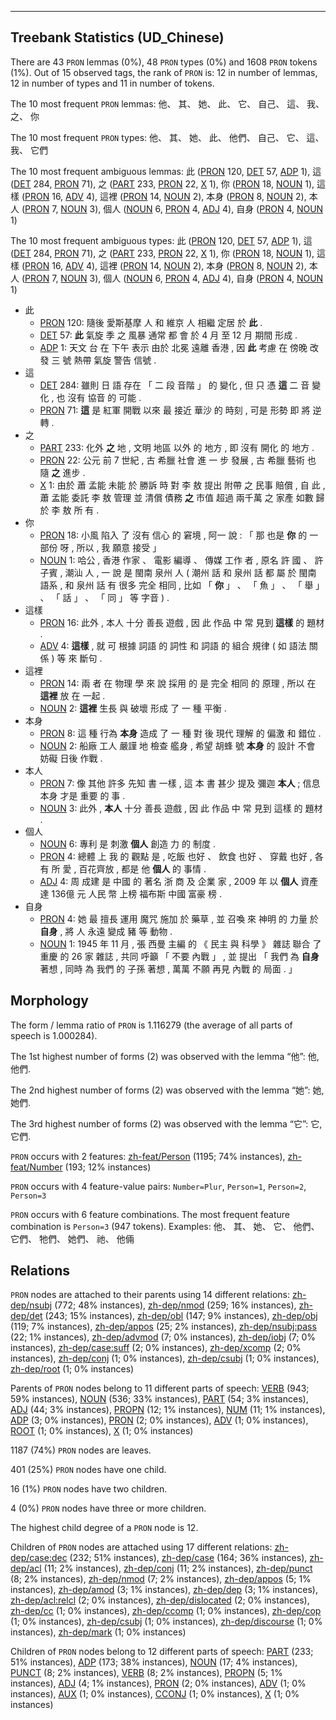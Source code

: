 

--------------------------------------------------------------------------------

## Treebank Statistics (UD_Chinese)

There are 43 `PRON` lemmas (0%), 48 `PRON` types (0%) and 1608 `PRON` tokens (1%).
Out of 15 observed tags, the rank of `PRON` is: 12 in number of lemmas, 12 in number of types and 11 in number of tokens.

The 10 most frequent `PRON` lemmas: 他、 其、 她、 此、 它、 自己、 這、 我、 之、 你

The 10 most frequent `PRON` types:  他、 其、 她、 此、 他們、 自己、 它、 這、 我、 它們

The 10 most frequent ambiguous lemmas: 此 ([PRON]() 120, [DET]() 57, [ADP]() 1), 這 ([DET]() 284, [PRON]() 71), 之 ([PART]() 233, [PRON]() 22, [X]() 1), 你 ([PRON]() 18, [NOUN]() 1), 這樣 ([PRON]() 16, [ADV]() 4), 這裡 ([PRON]() 14, [NOUN]() 2), 本身 ([PRON]() 8, [NOUN]() 2), 本人 ([PRON]() 7, [NOUN]() 3), 個人 ([NOUN]() 6, [PRON]() 4, [ADJ]() 4), 自身 ([PRON]() 4, [NOUN]() 1)

The 10 most frequent ambiguous types:  此 ([PRON]() 120, [DET]() 57, [ADP]() 1), 這 ([DET]() 284, [PRON]() 71), 之 ([PART]() 233, [PRON]() 22, [X]() 1), 你 ([PRON]() 18, [NOUN]() 1), 這樣 ([PRON]() 16, [ADV]() 4), 這裡 ([PRON]() 14, [NOUN]() 2), 本身 ([PRON]() 8, [NOUN]() 2), 本人 ([PRON]() 7, [NOUN]() 3), 個人 ([NOUN]() 6, [PRON]() 4, [ADJ]() 4), 自身 ([PRON]() 4, [NOUN]() 1)


* 此
  * [PRON]() 120: 隨後 愛斯基摩 人 和 維京 人 相繼 定居 於 <b>此</b> .
  * [DET]() 57: <b>此</b> 氣旋 季 之 風暴 通常 都 會 於 4 月 至 12 月 期間 形成 .
  * [ADP]() 1: 天文 台 在 下午 表示 由於 北冕 遠離 香港 , 因 <b>此</b> 考慮 在 傍晚 改發 三 號 熱帶 氣旋 警告 信號 .
* 這
  * [DET]() 284: 雖則 日 語 存在 「 二 段 音階 」 的 變化 , 但 只 憑 <b>這</b> 二 音 變化 , 也 沒有 協音 的 可能 .
  * [PRON]() 71: <b>這</b> 是 紅軍 開戰 以來 最 接近 華沙 的 時刻 , 可是 形勢 即 將 逆轉 .
* 之
  * [PART]() 233: 化外 <b>之</b> 地 , 文明 地區 以外 的 地方 , 即 沒有 開化 的 地方 .
  * [PRON]() 22: 公元 前 7 世紀 , 古 希臘 社會 進 一 步 發展 , 古 希臘 藝術 也 隨 <b>之</b> 進步 .
  * [X]() 1: 由於 蕭 孟能 未能 於 勝訴 時 對 李 敖 提出 附帶 之 民事 賠償 , 自 此 , 蕭 孟能 委託 李 敖 管理 並 清償 債務 <b>之</b> 市值 超過 兩千萬 之 家產 如數 歸 於 李 敖 所 有 .
* 你
  * [PRON]() 18: 小風 陷入 了 沒有 信心 的 窘境 , 阿一 說 : 「 那 也是 <b>你</b> 的 一 部份 呀 , 所以 , 我 願意 接受 」
  * [NOUN]() 1: 哈公 , 香港 作家 、 電影 編導 、 傳媒 工作 者 , 原名 許 國 、 許 子賓 , 潮汕 人 , 一 說 是 閩南 泉州 人 ( 潮州 話 和 泉州 話 都 屬 於 閩南 語系 , 和 泉州 話 有 很多 完全 相同 , 比如 「 <b>你</b> 」 、 「 魚 」 、 「 舉 」 、 「 話 」 、 「 同 」 等 字音 ) .
* 這樣
  * [PRON]() 16: 此外 , 本人 十分 善長 遊戲 , 因 此 作品 中 常 見到 <b>這樣</b> 的 題材 .
  * [ADV]() 4: <b>這樣</b> , 就 可 根據 詞語 的 詞性 和 詞語 的 組合 規律 ( 如 語法 關係 ) 等 來 斷句 .
* 這裡
  * [PRON]() 14: 兩 者 在 物理 學 來 說 採用 的 是 完全 相同 的 原理 , 所以 在 <b>這裡</b> 放 在 一起 .
  * [NOUN]() 2: <b>這裡</b> 生長 與 破壞 形成 了 一 種 平衡 .
* 本身
  * [PRON]() 8: 這 種 行為 <b>本身</b> 造成 了 一 種 對 後 現代 理解 的 偏激 和 錯位 .
  * [NOUN]() 2: 船廠 工人 嚴謹 地 檢查 艦身 , 希望 胡蜂 號 <b>本身</b> 的 設計 不會 妨礙 日後 作戰 .
* 本人
  * [PRON]() 7: 像 其他 許多 先知 書 一樣 , 這 本 書 甚少 提及 彌迦 <b>本人</b> ; 信息 本身 才是 重要 的 事 .
  * [NOUN]() 3: 此外 , <b>本人</b> 十分 善長 遊戲 , 因 此 作品 中 常 見到 這樣 的 題材 .
* 個人
  * [NOUN]() 6: 專利 是 刺激 <b>個人</b> 創造 力 的 制度 .
  * [PRON]() 4: 總體 上 我 的 觀點 是 , 吃飯 也好 、 飲食 也好 、 穿戴 也好 , 各 有 所 愛 , 百花齊放 , 都是 他 <b>個人</b> 的 事情 .
  * [ADJ]() 4: 周 成建 是 中國 的 著名 浙 商 及 企業 家 , 2009 年 以 <b>個人</b> 資產 達 136億 元 人民 幣 上榜 福布斯 中國 富豪 榜 .
* 自身
  * [PRON]() 4: 她 最 擅長 運用 魔咒 施加 於 藥草 , 並 召喚 來 神明 的 力量 於 <b>自身</b> , 將 人 永遠 變成 豬 等 動物 .
  * [NOUN]() 1: 1945 年 11 月 , 張 西曼 主編 的 《 民主 與 科學 》 雜誌 聯合 了 重慶 的 26 家 雜誌 , 共同 呼籲 「 不要 內戰 」 , 並 提出 「 我們 為 <b>自身</b> 著想 , 同時 為 我們 的 子孫 著想 , 萬萬 不願 再見 內戰 的 局面 . 」

## Morphology

The form / lemma ratio of `PRON` is 1.116279 (the average of all parts of speech is 1.000284).

The 1st highest number of forms (2) was observed with the lemma “他”: 他, 他們.

The 2nd highest number of forms (2) was observed with the lemma “她”: 她, 她們.

The 3rd highest number of forms (2) was observed with the lemma “它”: 它, 它們.

`PRON` occurs with 2 features: [zh-feat/Person]() (1195; 74% instances), [zh-feat/Number]() (193; 12% instances)

`PRON` occurs with 4 feature-value pairs: `Number=Plur`, `Person=1`, `Person=2`, `Person=3`

`PRON` occurs with 6 feature combinations.
The most frequent feature combination is `Person=3` (947 tokens).
Examples: 他、 其、 她、 它、 他們、 它們、 牠們、 她們、 祂、 他倆


## Relations

`PRON` nodes are attached to their parents using 14 different relations: [zh-dep/nsubj]() (772; 48% instances), [zh-dep/nmod]() (259; 16% instances), [zh-dep/det]() (243; 15% instances), [zh-dep/obl]() (147; 9% instances), [zh-dep/obj]() (119; 7% instances), [zh-dep/appos]() (25; 2% instances), [zh-dep/nsubj:pass]() (22; 1% instances), [zh-dep/advmod]() (7; 0% instances), [zh-dep/iobj]() (7; 0% instances), [zh-dep/case:suff]() (2; 0% instances), [zh-dep/xcomp]() (2; 0% instances), [zh-dep/conj]() (1; 0% instances), [zh-dep/csubj]() (1; 0% instances), [zh-dep/root]() (1; 0% instances)

Parents of `PRON` nodes belong to 11 different parts of speech: [VERB]() (943; 59% instances), [NOUN]() (536; 33% instances), [PART]() (54; 3% instances), [ADJ]() (44; 3% instances), [PROPN]() (12; 1% instances), [NUM]() (11; 1% instances), [ADP]() (3; 0% instances), [PRON]() (2; 0% instances), [ADV]() (1; 0% instances), [ROOT]() (1; 0% instances), [X]() (1; 0% instances)

1187 (74%) `PRON` nodes are leaves.

401 (25%) `PRON` nodes have one child.

16 (1%) `PRON` nodes have two children.

4 (0%) `PRON` nodes have three or more children.

The highest child degree of a `PRON` node is 12.

Children of `PRON` nodes are attached using 17 different relations: [zh-dep/case:dec]() (232; 51% instances), [zh-dep/case]() (164; 36% instances), [zh-dep/acl]() (11; 2% instances), [zh-dep/conj]() (11; 2% instances), [zh-dep/punct]() (8; 2% instances), [zh-dep/nmod]() (7; 2% instances), [zh-dep/appos]() (5; 1% instances), [zh-dep/amod]() (3; 1% instances), [zh-dep/dep]() (3; 1% instances), [zh-dep/acl:relcl]() (2; 0% instances), [zh-dep/dislocated]() (2; 0% instances), [zh-dep/cc]() (1; 0% instances), [zh-dep/ccomp]() (1; 0% instances), [zh-dep/cop]() (1; 0% instances), [zh-dep/csubj]() (1; 0% instances), [zh-dep/discourse]() (1; 0% instances), [zh-dep/mark]() (1; 0% instances)

Children of `PRON` nodes belong to 12 different parts of speech: [PART]() (233; 51% instances), [ADP]() (173; 38% instances), [NOUN]() (17; 4% instances), [PUNCT]() (8; 2% instances), [VERB]() (8; 2% instances), [PROPN]() (5; 1% instances), [ADJ]() (4; 1% instances), [PRON]() (2; 0% instances), [ADV]() (1; 0% instances), [AUX]() (1; 0% instances), [CCONJ]() (1; 0% instances), [X]() (1; 0% instances)


